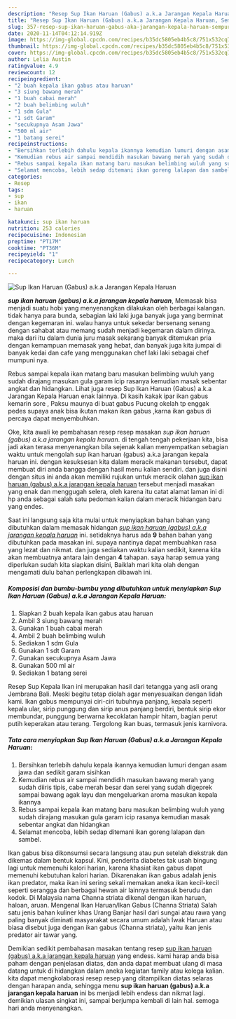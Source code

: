 ```yaml
---
description: "Resep Sup Ikan Haruan (Gabus) a.k.a Jarangan Kepala Haruan, Sempurna"
title: "Resep Sup Ikan Haruan (Gabus) a.k.a Jarangan Kepala Haruan, Sempurna"
slug: 357-resep-sup-ikan-haruan-gabus-aka-jarangan-kepala-haruan-sempurna
date: 2020-11-14T04:12:14.919Z
image: https://img-global.cpcdn.com/recipes/b35dc5805eb4b5c8/751x532cq70/sup-ikan-haruan-gabus-aka-jarangan-kepala-haruan-foto-resep-utama.jpg
thumbnail: https://img-global.cpcdn.com/recipes/b35dc5805eb4b5c8/751x532cq70/sup-ikan-haruan-gabus-aka-jarangan-kepala-haruan-foto-resep-utama.jpg
cover: https://img-global.cpcdn.com/recipes/b35dc5805eb4b5c8/751x532cq70/sup-ikan-haruan-gabus-aka-jarangan-kepala-haruan-foto-resep-utama.jpg
author: Lelia Austin
ratingvalue: 4.9
reviewcount: 12
recipeingredient:
- "2 buah kepala ikan gabus atau haruan"
- "3 siung bawang merah"
- "1 buah cabai merah"
- "2 buah belimbing wuluh"
- "1 sdm Gula"
- "1 sdt Garam"
- "secukupnya Asam Jawa"
- "500 ml air"
- "1 batang serei"
recipeinstructions:
- "Bersihkan terlebih dahulu kepala ikannya kemudian lumuri dengan asam jawa dan sedikit garam sisihkan"
- "Kemudian rebus air sampai mendidih masukan bawang merah yang sudah diiris tipis, cabe merah besar dan serei yang sudah digeprek sampai bawang agak layu dan mengeluarkan aroma masukan kepala ikannya"
- "Rebus sampai kepala ikan matang baru masukan belimbing wuluh yang sudah dirajang masukan gula garam icip rasanya kemudian masak sebentar angkat dan hidangkan"
- "Selamat mencoba, lebih sedap ditemani ikan goreng lalapan dan sambel."
categories:
- Resep
tags:
- sup
- ikan
- haruan

katakunci: sup ikan haruan 
nutrition: 253 calories
recipecuisine: Indonesian
preptime: "PT17M"
cooktime: "PT36M"
recipeyield: "1"
recipecategory: Lunch

---
```



![Sup Ikan Haruan (Gabus) a.k.a Jarangan Kepala Haruan](https://img-global.cpcdn.com/recipes/b35dc5805eb4b5c8/751x532cq70/sup-ikan-haruan-gabus-aka-jarangan-kepala-haruan-foto-resep-utama.jpg)

<b><i>sup ikan haruan (gabus) a.k.a jarangan kepala haruan</i></b>, Memasak bisa menjadi suatu hobi yang menyenangkan dilakukan oleh berbagai kalangan. tidak hanya para bunda, sebagian laki laki juga banyak juga yang berminat dengan kegemaran ini. walau hanya untuk sekedar bersenang senang dengan sahabat atau memang sudah menjadi kegemaran dalam dirinya. maka dari itu dalam dunia juru masak sekarang banyak ditemukan pria dengan kemampuan memasak yang hebat, dan banyak juga kita jumpai di banyak kedai dan cafe yang menggunakan chef laki laki sebagai chef mumpuni nya.

Rebus sampai kepala ikan matang baru masukan belimbing wuluh yang sudah dirajang masukan gula garam icip rasanya kemudian masak sebentar angkat dan hidangkan. Lihat juga resep Sup Ikan Haruan (Gabus) a.k.a Jarangan Kepala Haruan enak lainnya. Di kasih kakak ipar ikan gabus kemarin sore , Paksu maunya di buat gabus Pucung okelah tp enggak pedes supaya anak bisa ikutan makan ikan gabus ,karna ikan gabus di percaya dapat menyembuhkan.

Oke, kita awali ke pembahasan resep resep masakan <i>sup ikan haruan (gabus) a.k.a jarangan kepala haruan</i>. di tengah tengah pekerjaan kita, bisa jadi akan terasa menyenangkan bila sejenak kalian menyempatkan sebagian waktu untuk mengolah sup ikan haruan (gabus) a.k.a jarangan kepala haruan ini. dengan kesuksesan kita dalam meracik makanan tersebut, dapat membuat diri anda bangga dengan hasil menu kalian sendiri. dan juga disini dengan situs ini anda akan memiliki rujukan untuk meracik olahan <u>sup ikan haruan (gabus) a.k.a jarangan kepala haruan</u> tersebut menjadi masakan yang enak dan menggugah selera, oleh karena itu catat alamat laman ini di hp anda sebagai salah satu pedoman kalian dalam meracik hidangan baru yang endes.


Saat ini langsung saja kita mulai untuk menyiapkan bahan bahan yang dibutuhkan dalam memasak hidangan <u><i>sup ikan haruan (gabus) a.k.a jarangan kepala haruan</i></u> ini. setidaknya harus ada <b>9</b> bahan bahan yang dibutuhkan pada masakan ini. supaya nantinya dapat membuahkan rasa yang lezat dan nikmat. dan juga sediakan waktu kalian sedikit, karena kita akan membuatnya antara lain dengan <b>4</b> tahapan. saya harap semua yang diperlukan sudah kita siapkan disini, Baiklah mari kita olah dengan mengamati dulu bahan perlengkapan dibawah ini.

<!--inarticleads1-->

##### Komposisi dan bumbu-bumbu yang dibutuhkan untuk menyiapkan Sup Ikan Haruan (Gabus) a.k.a Jarangan Kepala Haruan:

1. Siapkan 2 buah kepala ikan gabus atau haruan
1. Ambil 3 siung bawang merah
1. Gunakan 1 buah cabai merah
1. Ambil 2 buah belimbing wuluh
1. Sediakan 1 sdm Gula
1. Gunakan 1 sdt Garam
1. Gunakan secukupnya Asam Jawa
1. Gunakan 500 ml air
1. Sediakan 1 batang serei


Resep Sup Kepala Ikan ini merupakan hasil dari tetangga yang asli orang Jembrana Bali. Meski begitu tetap diolah agar menyesuaikan dengan lidah kami. Ikan gabus mempunyai ciri-ciri tubuhnya panjang, kepala seperti kepala ular, sirip punggung dan sirip anus panjang berdiri, bentuk sirip ekor membundar, punggung berwarna kecoklatan hampir hitam, bagian perut putih keperakan atau terang. Tergolong ikan buas, termasuk jenis karnivora. 

<!--inarticleads2-->

##### Tata cara menyiapkan Sup Ikan Haruan (Gabus) a.k.a Jarangan Kepala Haruan:

1. Bersihkan terlebih dahulu kepala ikannya kemudian lumuri dengan asam jawa dan sedikit garam sisihkan
1. Kemudian rebus air sampai mendidih masukan bawang merah yang sudah diiris tipis, cabe merah besar dan serei yang sudah digeprek sampai bawang agak layu dan mengeluarkan aroma masukan kepala ikannya
1. Rebus sampai kepala ikan matang baru masukan belimbing wuluh yang sudah dirajang masukan gula garam icip rasanya kemudian masak sebentar angkat dan hidangkan
1. Selamat mencoba, lebih sedap ditemani ikan goreng lalapan dan sambel.


Ikan gabus bisa dikonsumsi secara langsung atau pun setelah diekstrak dan dikemas dalam bentuk kapsul. Kini, penderita diabetes tak usah bingung lagi untuk memenuhi kalori harian, karena khasiat ikan gabus dapat memenuhi kebutuhan kalori harian. Dikarenakan ikan gabus adalah jenis ikan predator, maka ikan ini sering sekali memakan aneka ikan kecil-kecil seperti serangga dan berbagai hewan air lainnya termasuk berudu dan kodok. Di Malaysia nama Channa striata dikenal dengan ikan haruan, haloan, aruan. Mengenal Ikan Haruan/Ikan Gabus (Channa Striata) Salah satu jenis bahan kuliner khas Urang Banjar hasil dari sungai atau rawa yang paling banyak diminati masyarakat secara umum adalah Iwak Haruan atau biasa disebut juga dengan ikan gabus (Channa striata), yaitu ikan jenis predator air tawar yang. 

Demikian sedikit pembahasan masakan tentang resep <u>sup ikan haruan (gabus) a.k.a jarangan kepala haruan</u> yang endess. kami harap anda bisa paham dengan penjelasan diatas, dan anda dapat membuat ulang di masa datang untuk di hidangkan dalam aneka kegiatan family atau kolega kalian. kita dapat mengkolaborasi resep resep yang ditampilkan diatas selaras dengan harapan anda, sehingga menu <b>sup ikan haruan (gabus) a.k.a jarangan kepala haruan</b> ini bs menjadi lebih endess dan nikmat lagi. demikian ulasan singkat ini, sampai berjumpa kembali di lain hal. semoga hari anda menyenangkan.
